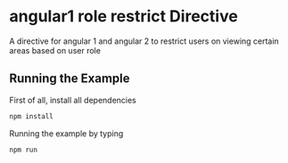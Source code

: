 # angular1 role restrict Directive
A directive for angular 1 and angular 2 to restrict users on viewing certain areas based on user role

## Running the Example
First of all, install all dependencies
```javascript
npm install
```
Running the example by typing
```javascript
npm run
```
